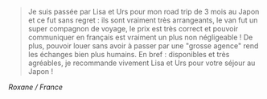 >Je suis passée par Lisa et Urs pour mon road trip de 3 mois au Japon et ce fut sans regret : ils sont vraiment très arrangeants, le van fut un super compagnon de voyage, le prix est très correct et pouvoir communiquer en français est vraiment un plus non négligeable ! De plus, pouvoir louer sans avoir à passer par une "grosse agence" rend les échanges bien plus humains.
En bref : disponibles et très agréables, je recommande vivement Lisa et Urs pour votre séjour au Japon !

*Roxane / France*
